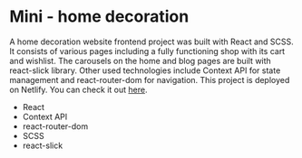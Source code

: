 # Mini - home decoration

A home decoration website frontend project was built with React and SCSS. It consists of various pages including a fully functioning shop with its cart and wishlist. The carousels on the home and blog pages are built with react-slick library. Other used technologies include Context API for state management and react-router-dom for navigation. This project is deployed on Netlify. 
You can check it out [here](https://mini-deco-shop.netlify.app/).

- React
- Context API
- react-router-dom
- SCSS
- react-slick
